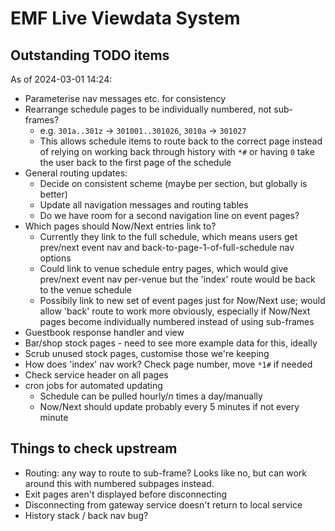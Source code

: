 # EMF Live Viewdata System

## Outstanding TODO items

As of 2024-03-01 14:24:

- Parameterise nav messages etc. for consistency
- Rearrange schedule pages to be individually numbered, not sub-frames?
    - e.g. `301a..301z` -> `301001..301026`, `3010a` -> `301027`
    - This allows schedule items to route back to the correct page instead of
    relying on working back through history with `*#` or having `0` take the
    user back to the first page of the schedule
- General routing updates:
    - Decide on consistent scheme (maybe per section, but globally is better)
    - Update all navigation messages and routing tables
    - Do we have room for a second navigation line on event pages?
- Which pages should Now/Next entries link to?
    - Currently they link to the full schedule, which means users get prev/next
    event nav and back-to-page-1-of-full-schedule nav options
    - Could link to venue schedule entry pages, which would give prev/next event
    nav per-venue but the 'index' route would be back to the venue schedule
    - Possibily link to new set of event pages just for Now/Next use; would allow
    'back' route to work more obviously, especially if Now/Next pages become
    individually numbered instead of using sub-frames
- Guestbook response handler and view
- Bar/shop stock pages - need to see more example data for this, ideally
- Scrub unused stock pages, customise those we're keeping
- How does 'index' nav work?  Check page number, move `*1#` if needed
- Check service header on all pages
- cron jobs for automated updating
    - Schedule can be pulled hourly/*n* times a day/manually
    - Now/Next should update probably every 5 minutes if not every minute

## Things to check upstream

- Routing: any way to route to sub-frame?  Looks like no, but can work around this
with numbered subpages instead.
- Exit pages aren't displayed before disconnecting
- Disconnecting from gateway service doesn't return to local service
- History stack / back nav bug?